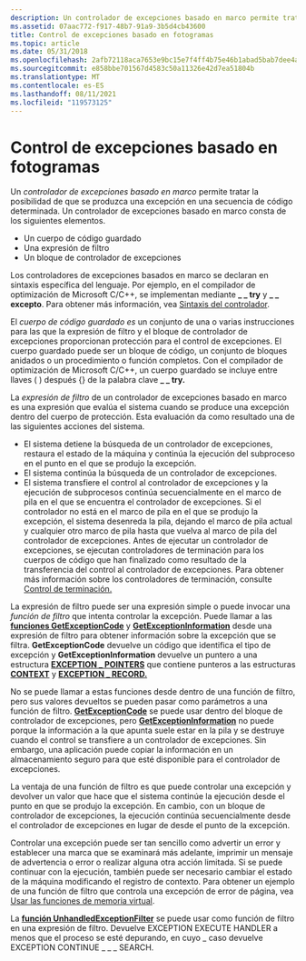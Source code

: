 ```yaml
---
description: Un controlador de excepciones basado en marco permite tratar la posibilidad de que se produzca una excepción en una secuencia de código determinada. Un controlador de excepciones basado en marco consta de los siguientes elementos.
ms.assetid: 07aac772-f917-48b7-91a9-3b5d4cb43600
title: Control de excepciones basado en fotogramas
ms.topic: article
ms.date: 05/31/2018
ms.openlocfilehash: 2afb72118aca7653e9bc15e7f4ff4b75e46b1abad5bab7dee4a3397ae5f98e1b
ms.sourcegitcommit: e858bbe701567d4583c50a11326e42d7ea51804b
ms.translationtype: MT
ms.contentlocale: es-ES
ms.lasthandoff: 08/11/2021
ms.locfileid: "119573125"
---
```

# <a name="frame-based-exception-handling"></a>Control de excepciones basado en fotogramas

Un *controlador de excepciones basado en marco* permite tratar la posibilidad de que se produzca una excepción en una secuencia de código determinada. Un controlador de excepciones basado en marco consta de los siguientes elementos.

-   Un cuerpo de código guardado
-   Una expresión de filtro
-   Un bloque de controlador de excepciones

Los controladores de excepciones basados en marco se declaran en sintaxis específica del lenguaje. Por ejemplo, en el compilador de optimización de Microsoft C/C++, se implementan mediante **\_ \_ try** y **\_ \_ excepto**. Para obtener más información, vea [Sintaxis del controlador](handler-syntax.md).

El *cuerpo de código guardado es* un conjunto de una o varias instrucciones para las que la expresión de filtro y el bloque de controlador de excepciones proporcionan protección para el control de excepciones. El cuerpo guardado puede ser un bloque de código, un conjunto de bloques anidados o un procedimiento o función completos. Con el compilador de optimización de Microsoft C/C++, un cuerpo guardado se incluye entre llaves ( ) después {} de la palabra clave **\_ \_ try.**

La *expresión de filtro* de un controlador de excepciones basado en marco es una expresión que evalúa el sistema cuando se produce una excepción dentro del cuerpo de protección. Esta evaluación da como resultado una de las siguientes acciones del sistema.

-   El sistema detiene la búsqueda de un controlador de excepciones, restaura el estado de la máquina y continúa la ejecución del subproceso en el punto en el que se produjo la excepción.
-   El sistema continúa la búsqueda de un controlador de excepciones.
-   El sistema transfiere el control al controlador de excepciones y la ejecución de subprocesos continúa secuencialmente en el marco de pila en el que se encuentra el controlador de excepciones. Si el controlador no está en el marco de pila en el que se produjo la excepción, el sistema desenreda la pila, dejando el marco de pila actual y cualquier otro marco de pila hasta que vuelva al marco de pila del controlador de excepciones. Antes de ejecutar un controlador de excepciones, se ejecutan controladores de terminación para los cuerpos de código que han finalizado como resultado de la transferencia del control al controlador de excepciones. Para obtener más información sobre los controladores de terminación, consulte [Control de terminación.](termination-handling.md)

La expresión de filtro puede ser una expresión simple o puede invocar una *función de filtro* que intenta controlar la excepción. Puede llamar a las [**funciones GetExceptionCode**](getexceptioncode.md) y [**GetExceptionInformation**](getexceptioninformation.md) desde una expresión de filtro para obtener información sobre la excepción que se filtra. **GetExceptionCode** devuelve un código que identifica el tipo de excepción y **GetExceptionInformation** devuelve un puntero a una estructura [**EXCEPTION \_ POINTERS**](/windows/desktop/api/WinNT/ns-winnt-exception_pointers) que contiene punteros a las estructuras [**CONTEXT**](/windows/desktop/api/WinNT/ns-winnt-arm64_nt_context) y [**EXCEPTION \_ RECORD.**](/windows/desktop/api/WinNT/ns-winnt-exception_record)

No se puede llamar a estas funciones desde dentro de una función de filtro, pero sus valores devueltos se pueden pasar como parámetros a una función de filtro. [**GetExceptionCode**](getexceptioncode.md) se puede usar dentro del bloque de controlador de excepciones, pero [**GetExceptionInformation**](getexceptioninformation.md) no puede porque la información a la que apunta suele estar en la pila y se destruye cuando el control se transfiere a un controlador de excepciones. Sin embargo, una aplicación puede copiar la información en un almacenamiento seguro para que esté disponible para el controlador de excepciones.

La ventaja de una función de filtro es que puede controlar una excepción y devolver un valor que hace que el sistema continúe la ejecución desde el punto en que se produjo la excepción. En cambio, con un bloque de controlador de excepciones, la ejecución continúa secuencialmente desde el controlador de excepciones en lugar de desde el punto de la excepción.

Controlar una excepción puede ser tan sencillo como advertir un error y establecer una marca que se examinará más adelante, imprimir un mensaje de advertencia o error o realizar alguna otra acción limitada. Si se puede continuar con la ejecución, también puede ser necesario cambiar el estado de la máquina modificando el registro de contexto. Para obtener un ejemplo de una función de filtro que controla una excepción de error de página, vea [Usar las funciones de memoria virtual](../memory/using-the-memory-management-functions.md).

La [**función UnhandledExceptionFilter**](/windows/win32/api/errhandlingapi/nf-errhandlingapi-unhandledexceptionfilter) se puede usar como función de filtro en una expresión de filtro. Devuelve EXCEPTION EXECUTE HANDLER a menos que el proceso se esté depurando, en cuyo \_ caso devuelve EXCEPTION CONTINUE \_ \_ \_ SEARCH.

 

 

